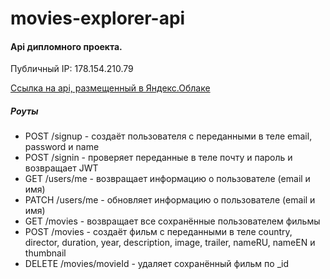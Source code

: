 # movies-explorer-api

#### Api дипломного проекта.

Публичный IP: 178.154.210.79

[Ссылка на api, размещенный в Яндекс.Облаке](https://api.annakin.diploma.students.nomoredomains.monster)

##### Роуты
- POST /signup - создаёт пользователя с переданными в теле email, password и name
- POST /signin - проверяет переданные в теле почту и пароль и возвращает JWT
- GET /users/me - возвращает информацию о пользователе (email и имя)
- PATCH /users/me - обновляет информацию о пользователе (email и имя)
- GET /movies - возвращает все сохранённые пользователем фильмы
- POST /movies - создаёт фильм с переданными в теле country, director, duration, year, description, image, trailer, nameRU, nameEN и thumbnail 
- DELETE /movies/movieId - удаляет сохранённый фильм по _id
